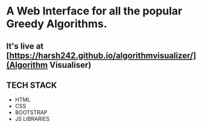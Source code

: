 

# A Web Interface for all the popular Greedy Algorithms.

## It's live at [https://harsh242.github.io/algorithmvisualizer/](Algorithm Visualiser)

## TECH STACK
* HTML 
* CSS
* BOOTSTRAP
* JS LIBRARIES


